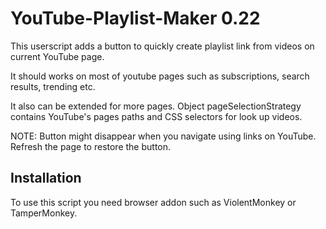 # YouTube-Playlist-Maker 0.22

This userscript adds a button to quickly create playlist link from videos on current YouTube page.

It should works on most of youtube pages such as subscriptions, search results, trending etc.

It also can be extended for more pages. Object pageSelectionStrategy contains YouTube's pages paths and CSS selectors for look up videos.

NOTE:
Button might disappear when you navigate using links on YouTube. Refresh the page to restore the button.
## Installation
To use this script you need browser addon such as ViolentMonkey or TamperMonkey.

